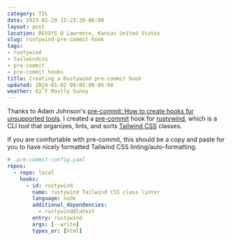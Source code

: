 ```yaml
---
category: TIL
date: 2023-02-20 15:23:30-06:00
layout: post
location: REVSYS @ Lawrence, Kansas United States
slug: rustywind-pre-commit-hook
tags:
- rustywind
- tailwindcss
- pre-commit
- pre-commit hooks
title: Creating a Rustywind pre-commit hook
updated: 2024-01-02 09:05:00-06:00
weather: 62˚F Mostly Sunny
---
```


Thanks to Adam Johnson's [pre-commit: How to create hooks for unsupported tools](https://adamj.eu/tech/2023/02/09/pre-commit-hooks-unsupported-tools/).
I created a [pre-commit](https://pre-commit.com/) hook for [rustywind](https://github.com/avencera/rustywind), which is a CLI tool that organizes, lints, and sorts [Tailwind CSS](https://tailwindcss.com/) classes.

If you are comfortable with pre-commit, this should be a copy and paste for you to have nicely formatted Tailwind CSS linting/auto-formatting. 

```yaml
# .pre-commit-config.yaml
repos:
  - repo: local
    hooks:
      - id: rustywind
        name: rustywind Tailwind CSS class linter
        language: node
        additional_dependencies:
          - rustywind@latest
        entry: rustywind
        args: [--write]
        types_or: [html]
```
